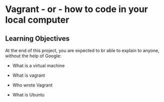 # Vagrant - or - how to code in your local computer

## Learning Objectives

At the end of this project, you are expected to br able to explain to anyone, without the help of Google:

* What is a virtual machine

* What is vagrant

* Who wrote Vagrant

* What is Ubuntu

